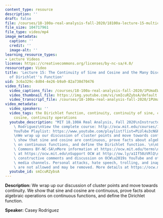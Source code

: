 ```yaml
---
content_type: resource
description: ''
draft: false
file: /courses/18-100a-real-analysis-fall-2020/18100a-lecture-15-multicam_360p_16_9.mp4
file_size: 104717961
file_type: video/mp4
image_metadata:
  caption: ''
  credit: ''
  image-alt: ''
learning_resource_types:
- Lecture Videos
license: https://creativecommons.org/licenses/by-nc-sa/4.0/
resourcetype: Video
title: 'Lecture 15: The Continuity of Sine and Cosine and the Many Discontinuities
  of Dirichlet''s Function'
uid: 3c6a329c-8d04-4e26-b9a9-82a730d70476
video_files:
  video_captions_file: /courses/18-100a-real-analysis-fall-2020/1PUmaEW1L7O-KnCYAnFDpkRYosM7p-gtT_transcript.webvtt
  video_thumbnail_file: https://img.youtube.com/vi/smIcuRZybsA/default.jpg
  video_transcript_file: /courses/18-100a-real-analysis-fall-2020/1PUmaEW1L7O-KnCYAnFDpkRYosM7p-gtT_transcript.pdf
video_metadata:
  video_speakers: ''
  video_tags: the Dirichlet function, continuity, continuity of sine, continuity of
    cosine, continuity operations
  youtube_description: "MIT 18.100A Real Analysis, Fall 2020\nInstructor: Dr. Casey\
    \ Rodriguez\nView the complete course: http://ocw.mit.edu/courses/18-100a-real-analysis-fall-2020/\n\
    YouTube Playlist: https://www.youtube.com/playlist?list=PLUl4u3cNGP61O7HkcF7UImpM0cR_L2gSw\n\
    \nWe wrap up our discussion of cluster points and move towards continuity. We\
    \ show that sine and cosine are continuous, prove facts about algebraic operations\
    \ on continuous functions, and define the Dirichlet function. \n\nLicense: Creative\
    \ Commons BY-NC-SA\nMore information at https://ocw.mit.edu/terms\nMore courses\
    \ at https://ocw.mit.edu\nSupport OCW at http://ow.ly/a1If50zVRlQ\n\nWe encourage\
    \ constructive comments and discussion on OCW\u2019s YouTube and other social\
    \ media channels. Personal attacks, hate speech, trolling, and inappropriate comments\
    \ are not allowed and may be removed. More details at https://ocw.mit.edu/comments."
  youtube_id: smIcuRZybsA
---
```

**Description:** We wrap up our discussion of cluster points and move towards continuity. We show that sine and cosine are continuous, prove facts about algebraic operations on continuous functions, and define the Dirichlet function.

**Speaker:** Casey Rodriguez